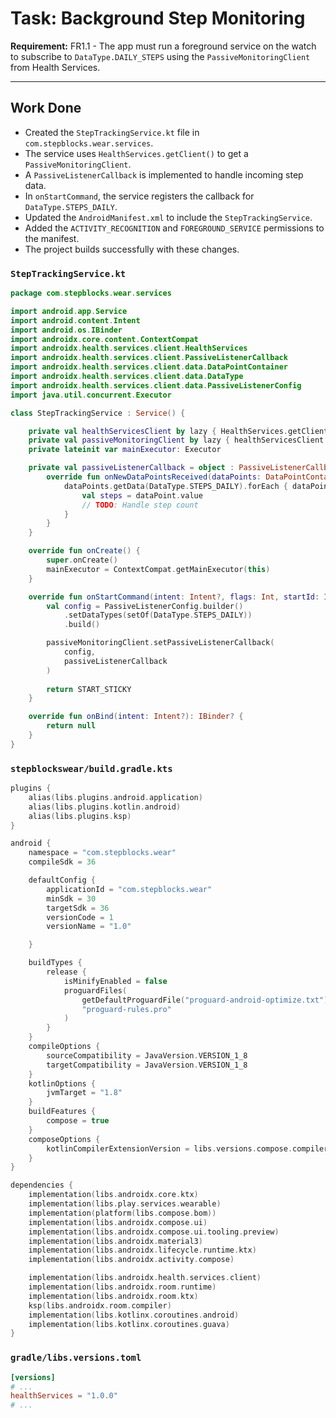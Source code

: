 # Task: Background Step Monitoring

**Requirement:** FR1.1 - The app must run a foreground service on the watch to subscribe to `DataType.DAILY_STEPS` using the `PassiveMonitoringClient` from Health Services.

---

## Work Done

*   Created the `StepTrackingService.kt` file in `com.stepblocks.wear.services`.
*   The service uses `HealthServices.getClient()` to get a `PassiveMonitoringClient`.
*   A `PassiveListenerCallback` is implemented to handle incoming step data.
*   In `onStartCommand`, the service registers the callback for `DataType.STEPS_DAILY`.
*   Updated the `AndroidManifest.xml` to include the `StepTrackingService`.
*   Added the `ACTIVITY_RECOGNITION` and `FOREGROUND_SERVICE` permissions to the manifest.
*   The project builds successfully with these changes.

### `StepTrackingService.kt`
```kotlin
package com.stepblocks.wear.services

import android.app.Service
import android.content.Intent
import android.os.IBinder
import androidx.core.content.ContextCompat
import androidx.health.services.client.HealthServices
import androidx.health.services.client.PassiveListenerCallback
import androidx.health.services.client.data.DataPointContainer
import androidx.health.services.client.data.DataType
import androidx.health.services.client.data.PassiveListenerConfig
import java.util.concurrent.Executor

class StepTrackingService : Service() {

    private val healthServicesClient by lazy { HealthServices.getClient(this) }
    private val passiveMonitoringClient by lazy { healthServicesClient.passiveMonitoringClient }
    private lateinit var mainExecutor: Executor

    private val passiveListenerCallback = object : PassiveListenerCallback {
        override fun onNewDataPointsReceived(dataPoints: DataPointContainer) {
            dataPoints.getData(DataType.STEPS_DAILY).forEach { dataPoint ->
                val steps = dataPoint.value
                // TODO: Handle step count
            }
        }
    }

    override fun onCreate() {
        super.onCreate()
        mainExecutor = ContextCompat.getMainExecutor(this)
    }

    override fun onStartCommand(intent: Intent?, flags: Int, startId: Int): Int {
        val config = PassiveListenerConfig.builder()
            .setDataTypes(setOf(DataType.STEPS_DAILY))
            .build()

        passiveMonitoringClient.setPassiveListenerCallback(
            config,
            passiveListenerCallback
        )
        
        return START_STICKY
    }

    override fun onBind(intent: Intent?): IBinder? {
        return null
    }
}
```

### `stepblockswear/build.gradle.kts`
```kotlin
plugins {
    alias(libs.plugins.android.application)
    alias(libs.plugins.kotlin.android)
    alias(libs.plugins.ksp)
}

android {
    namespace = "com.stepblocks.wear"
    compileSdk = 36

    defaultConfig {
        applicationId = "com.stepblocks.wear"
        minSdk = 30
        targetSdk = 36
        versionCode = 1
        versionName = "1.0"

    }

    buildTypes {
        release {
            isMinifyEnabled = false
            proguardFiles(
                getDefaultProguardFile("proguard-android-optimize.txt"),
                "proguard-rules.pro"
            )
        }
    }
    compileOptions {
        sourceCompatibility = JavaVersion.VERSION_1_8
        targetCompatibility = JavaVersion.VERSION_1_8
    }
    kotlinOptions {
        jvmTarget = "1.8"
    }
    buildFeatures {
        compose = true
    }
    composeOptions {
        kotlinCompilerExtensionVersion = libs.versions.compose.compiler.get()
    }
}

dependencies {
    implementation(libs.androidx.core.ktx)
    implementation(libs.play.services.wearable)
    implementation(platform(libs.compose.bom))
    implementation(libs.androidx.compose.ui)
    implementation(libs.androidx.compose.ui.tooling.preview)
    implementation(libs.androidx.material3)
    implementation(libs.androidx.lifecycle.runtime.ktx)
    implementation(libs.androidx.activity.compose)

    implementation(libs.androidx.health.services.client)
    implementation(libs.androidx.room.runtime)
    implementation(libs.androidx.room.ktx)
    ksp(libs.androidx.room.compiler)
    implementation(libs.kotlinx.coroutines.android)
    implementation(libs.kotlinx.coroutines.guava)
}
```

### `gradle/libs.versions.toml`
```toml
[versions]
# ...
healthServices = "1.0.0"
# ...
```
